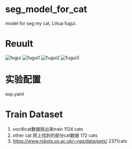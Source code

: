 # seg_model_for_cat
model for seg my cat, Lihua fugui.

# Reuult
![fugui](https://user-images.githubusercontent.com/29834982/205573619-4c500e34-5bf3-4c7e-9396-5275bb4ae8ed.JPG)
![fugui1](https://user-images.githubusercontent.com/29834982/205573633-cdc90d14-fd94-45b7-8f7a-3b2c80e8abcd.JPG)
![fugui2](https://user-images.githubusercontent.com/29834982/205573659-55b0f66d-3550-4a12-9b72-4dd765e16d6a.JPG)
![fugui3](https://user-images.githubusercontent.com/29834982/205573679-ea0d92e6-6037-4f82-83d5-e1e69f58fed0.JPG)

# 实验配置
exp.yaml

# Train Dataset
1. voc中cat数据挑出来train   1124 cats
2.  other cat 网上找到的部分cat数据  172 cats 
3. https://www.robots.ox.ac.uk/~vgg/data/pets/   2371cats
